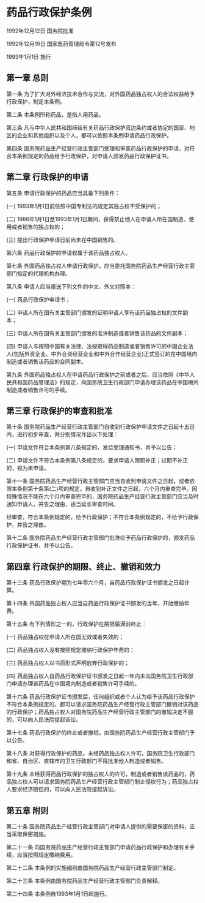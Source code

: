 # 药品行政保护条例

1992年12月12日 国务院批准　

1992年12月19日 国家医药管理局令第12号发布　

1993年1月1日 施行

## 第一章 总则

第一条 为了扩大对外经济技术合作与交流，对外国药品独占权人的合法权益给予行政保护，制定本条例。

第二条 本条例所称药品，是指人用药品。

第三条 凡与中华人民共和国缔结有关药品行政保护双边条约或者协定的国家、地区的企业和其他组织以及个人，都可以依照本条例申请药品行政保护。

第四条 国务院药品生产经营行政主管部门受理和审查药品行政保护的申请，对符合本条例规定的药品给予行政保护，对申请人颁发药品行政保护证书。

## 第二章 行政保护的申请

第五条 申请行政保护的药品应当具备下列条件：

(一) 1993年1月1日前依照中国专利法的规定其独占权不受保护的；

(二) 1986年1月1日至1993年1月1日期间，获得禁止他人在申请人所在国制造、使用或者销售的独占权的；

(三) 提出行政保护申请日前尚未在中国销售的。

第六条 药品行政保护的申请权属于该药品独占权人。

第七条 外国药品独占权人申请行政保护，应当委托国务院药品生产经营行政主管部门指定的代理机构办理。

第八条 申请人应当报送下列文件的中文、外文对照本：

(一) 药品行政保护申请书；

(二) 申请人所在国有关主管部门颁发的证明申请人享有该药品独占权的文件副本；

(三) 申请人所在国有关主管部门颁发的准许制造或者销售该药品的文件副本；

(四) 申请人与按照中国有关法律、法规取得药品制造或者销售许可的中国企业法人(包括外资企业、中外合资经营企业和中外合作经营企业)正式签订的在中国境内制造或者销售该药品的合同副本。

第九条 外国药品独占权人在申请药品行政保护之前或者之后，应当依照《中华人民共和国药品管理法》的规定，向国务院卫生行政部门申请办理该药品在中国境内制造或者销售许可的手续。

## 第三章 行政保护的审查和批准

第十条 国务院药品生产经营行政主管部门自收到行政保护申请文件之日起十五日内，进行初步审查，并分别情况作出以下处理：

(一) 申请文件符合本条例第八条规定的，发给受理通知书，并予以公告；

(二) 申请文件不符合本条例第八条规定的，要求申请人限期补正；过期不补正的，视为未申请。

第十一条 国务院药品生产经营行政主管部门应当自收到申请文件之日起，或者依照本条例第十条第(二)项的规定，自收到补正文件之日起，六个月内审查完毕。因特殊情况不能在六个月内审查完毕的，国务院药品生产经营行政主管部门应当及时通知申请人，并告之理由，适当延长审查时间。

经审查，符合本条例规定的，给予行政保护；不符合本条例规定的，不给予行政保护，并告之理由。

第十二条 国务院药品生产经营行政主管部门批准给予药品行政保护的，颁发药品行政保护证书，并予以公告。

## 第四章 行政保护的期限、终止、撤销和效力

第十三条 药品行政保护期为七年零六个月，自药品行政保护证书颁发之日起计算。

第十四条 外国药品独占权人应当自药品行政保护证书颁发的当年，开始缴纳年费。

第十五条 有下列情形之一的，行政保护在期限届满前终止：

(一) 药品独占权在申请人所在国无效或者失效的；

(二) 药品独占权人没有按照规定缴纳行政保护年费的；

(三) 药品独占权人以书面形式声明放弃行政保护的；

(四) 药品独占权人自药品行政保护证书颁发之日起一年内未向国务院卫生行政部门申请办理该药品在中国境内制造或者销售许可手续的。

第十六条 药品行政保护证书颁发后，任何组织或者个人认为给予该药品行政保护不符合本条例规定的，都可以请求国务院药品生产经营行政主管部门撤销对该药品的行政保护；药品独占权人对国务院药品生产经营行政主管部门的撤销决定不服的，可以向人民法院提起诉讼。

第十七条 药品行政保护的终止或者撤销，由国务院药品生产经营行政主管部门予以公告。

第十八条 对获得行政保护的药品，未经药品独占权人许可，国务院卫生行政部门和省、自治区、直辖市的卫生行政部门不得批准他人制造或者销售。

第十九条 未经获得药品行政保护的独占权人的许可，制造或者销售该药品的，药品独占权人可以请求国务院药品生产经营行政主管部门制止侵权行为；药品独占权人要求经济赔偿的，可以向人民法院提起诉讼。

## 第五章 附则

第二十条 国务院药品生产经营行政主管部门对申请人提供的需要保密的资料，应当采取保密措施。

第二十一条 向国务院药品生产经营行政主管部门申请药品行政保护和办理有关手续，应当按照规定缴纳费用。

第二十二条 本条例的实施细则由国务院药品生产经营行政主管部门制定。

第二十三条 本条例由国务院药品生产经营行政主管部门负责解释。

第二十四条 本条例自1993年1月1日起施行。
